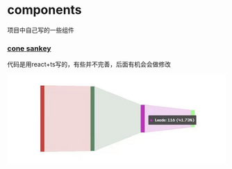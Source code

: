 # components
项目中自己写的一些组件
### [cone sankey](https://github.com/zjhlaap/components/tree/main/cone-sankey)
代码是用react+ts写的，有些并不完善，后面有机会会做修改

![cone sankey](https://github.com/zjhlaap/images/blob/master/components/cone-sankey.png)
